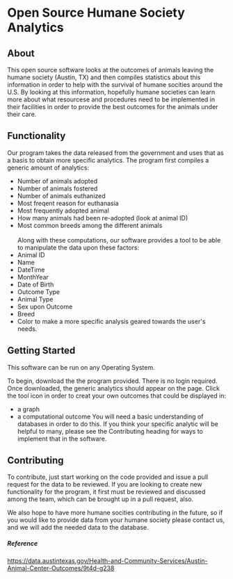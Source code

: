 # Open Source Humane Society Analytics 

## About 
 This open source software looks at the outcomes of animals leaving the humane society (Austin, TX) and then compiles statistics about this information in order to help with the survival of humane socities around the U.S. By looking at this information, hopefully humane societies can learn more about what resourcese and procedures need to be implemented in their facilities in order to provide the best outcomes for the animals under their care.  

## Functionality
 Our program takes the data released from the government and uses that as a basis to obtain more specific analytics. The program first compiles a generic amount of analytics:
- Number of animals adopted
- Number of animals fostered
- Number of animals euthanized 
- Most freqent reason for euthanasia 
- Most frequently adopted animal
- How many animals had been re-adopted (look at animal ID)
- Most common breeds among the different animals
<br><br>
Along with these computations, our software provides a tool to be able to manipulate the data upon these factors: 
- Animal ID
- Name
- DateTime
- MonthYear
- Date of Birth
- Outcome Type
- Animal Type
- Sex upon Outcome
- Breed
- Color
 to make a more specific analysis geared towards the user's needs. 
 
## Getting Started 
 This software can be run on any Operating System.
 
 To begin, download the the program provided. There is no login required. Once downloaded, the generic analytics should appear on the page. Click the tool icon in order to creat your own outcomes that could be displayed in:
 - a graph
 - a computational outcome
  You will need a basic understanding of databases in order to do this. If you think your specific analytic will be helpful to many, please see the Contributing heading for ways to implement that in the software. 
 
## Contributing
  To contribute, just start working on the code provided and issue a pull request for the data to be reviewed. If you are looking to create new functionality for the program, it first must be reviewed and discussed among the team, which can be brought up in a pull request, also. 
  
  We also hope to have more humane socities contributing in the future, so if you would like to provide data from your humane society please contact us, and we will add the needed data to the database. 
  
 
 ##### Reference 
 https://data.austintexas.gov/Health-and-Community-Services/Austin-Animal-Center-Outcomes/9t4d-g238
